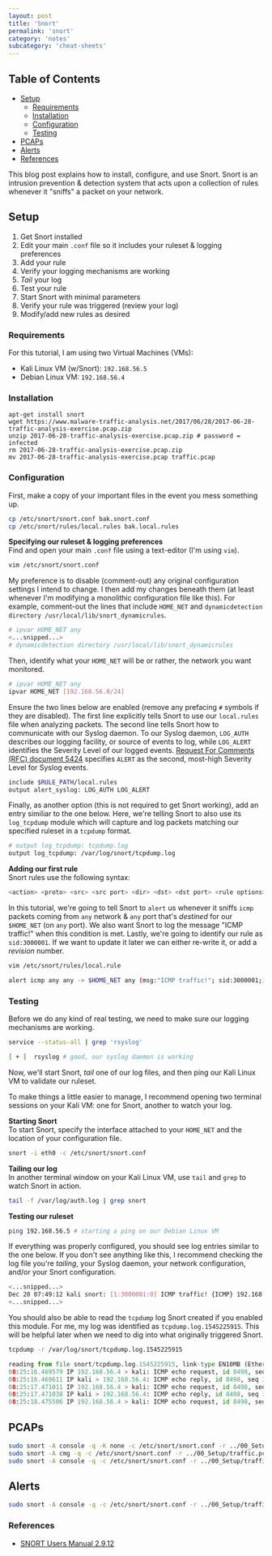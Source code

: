 ```yaml
---
layout: post
title: 'Snort'
permalink: 'snort'
category: 'notes'
subcategory: 'cheat-sheets'
---
```


## Table of Contents
* [Setup](#setup)
  * [Requirements](#requirements)
  * [Installation](#installation)
  * [Configuration](#configuration)
  * [Testing](#testing)
* [PCAPs](#pcaps)
* [Alerts](#alerts)
* [References](#references)

This blog post explains how to install, configure, and use Snort. Snort is an intrusion prevention & detection system that acts upon a collection of rules whenever it "sniffs" a packet on your network. 

## Setup
1. Get Snort installed
2. Edit your main `.conf` file so it includes your ruleset & logging preferences
3. Add your rule
4. Verify your logging mechanisms are working
5. *Tail* your log
6. Test your rule
7. Start Snort with minimal parameters
8. Verify your rule was triggered (review your log)
9. Modify/add new rules as desired

### Requirements
For this tutorial, I am using two Virtual Machines (VMs):
* Kali Linux VM (w/Snort): `192.168.56.5`
* Debian Linux VM: `192.168.56.4`

### Installation
```
apt-get install snort
wget https://www.malware-traffic-analysis.net/2017/06/28/2017-06-28-traffic-analysis-exercise.pcap.zip
unzip 2017-06-28-traffic-analysis-exercise.pcap.zip # password = infected
rm 2017-06-28-traffic-analysis-exercise.pcap.zip
mv 2017-06-28-traffic-analysis-exercise.pcap traffic.pcap
```

### Configuration
First, make a copy of your important files in the event you mess something up.
```bash
cp /etc/snort/snort.conf bak.snort.conf
cp /etc/snort/rules/local.rules bak.local.rules
```
**Specifying our ruleset & logging preferences**<br>
Find and open your main `.conf` file using a text-editor (I'm using `vim`). 
```bash
vim /etc/snort/snort.conf
```
My preference is to disable (comment-out) any original configuration settings I intend to change. I then add my changes beneath them (at least whenever I'm modifying a monolithic configuration file like this). For example, comment-out the lines that include `HOME_NET` and `dynamicdetection directory /usr/local/lib/snort_dynamicrules`.
```bash
# ipvar HOME_NET any
<...snipped...>
# dynamicdetection directory /usr/local/lib/snort_dynamicrules
```
Then, identify what your `HOME_NET` will be or rather, the network you want monitored. 
```bash
# ipvar HOME_NET any
ipvar HOME_NET [192.168.56.0/24]
```
Ensure the two lines below are enabled (remove any prefacing `#` symbols if they are disabled). The first line explicitly tells Snort to use our `local.rules` file when analyzing packets. The second line tells Snort how to communicate with our Syslog daemon. To our Syslog daemon, `LOG_AUTH` describes our logging facility, or source of events to log, while `LOG_ALERT` identifies the Severity Level of our logged events. [Request For Comments (RFC) document 5424](https://tools.ietf.org/html/rfc5424#section-6) specifies `ALERT` as the second, most-high Severity Level for Syslog events.  
```bash
include $RULE_PATH/local.rules
output alert_syslog: LOG_AUTH LOG_ALERT
```
Finally, as another option (this is not required to get Snort working), add an entry similiar to the one below. Here, we're telling Snort to also use its `log_tcpdump` module which will capture and log packets matching our specified ruleset in a `tcpdump` format.
```bash
# output log_tcpdump: tcpdump.log
output log_tcpdump: /var/log/snort/tcpdump.log
```

**Adding our first rule**<br>
Snort rules use the following syntax:
```bash
<action> <proto> <src> <src port> <dir> <dst> <dst port> <rule options>
```
In this tutorial, we're going to tell Snort to `alert` us whenever it sniffs `icmp` packets coming from `any` network & `any` port that's *destined* for our `$HOME_NET` (on `any` port). We also want Snort to log the message "ICMP traffic!" when this condition is met. Lastly, we're going to identify our rule as `sid:3000001`. If we want to update it later we can either re-write it, or add a *revision* number. 
```bash
vim /etc/snort/rules/local.rule
```
```bash
alert icmp any any -> $HOME_NET any (msg:"ICMP traffic!"; sid:3000001;)
```

### Testing
Before we do any kind of real testing, we need to make sure our logging mechanisms are working.
```bash
service --status-all | grep 'rsyslog'
```
```bash
[ + ]  rsyslog # good, our syslog daemon is working
```
Now, we'll start Snort, *tail* one of our log files, and then ping our Kali Linux VM to validate our ruleset. 

To make things a little easier to manage, I recommend opening two terminal sessions on your Kali VM: one for Snort, another to watch your log.  

**Starting Snort**<br>
To start Snort, specify the interface attached to your `HOME_NET` and the location of your configuration file. 
```bash
snort -i eth0 -c /etc/snort/snort.conf
```

**Tailing our log**<br>
In another terminal window on your Kali Linux VM, use `tail` and `grep` to watch Snort in action. 
```bash
tail -f /var/log/auth.log | grep snort
```

**Testing our ruleset**<br>
```bash
ping 192.168.56.5 # starting a ping on our Debian Linux VM
```

If everything was properly configured, you should see log entries similar to the one below. If you don't see anything like this, I recommend checking the log file you're *tailing*, your Syslog daemon, your network configuration, and/or your Snort configuration. 
```bash
<...snipped...>
Dec 20 07:49:12 kali snort: [1:3000001:0] ICMP traffic! {ICMP} 192.168.56.4 -> 192.168.56.5
<...snipped...>
```

You should also be able to read the `tcpdump` log Snort created if you enabled this module. For me, my log was identified as `tcpdump.log.1545225915`. This will be helpful later when we need to dig into what originally triggered Snort.  
```bash
tcpdump -r /var/log/snort/tcpdump.log.1545225915
```
```python
reading from file snort/tcpdump.log.1545225915, link-type EN10MB (Ethernet)
08:25:16.469579 IP 192.168.56.4 > kali: ICMP echo request, id 8498, seq 32, length 64
08:25:16.469611 IP kali > 192.168.56.4: ICMP echo reply, id 8498, seq 32, length 64
08:25:17.471011 IP 192.168.56.4 > kali: ICMP echo request, id 8498, seq 33, length 64
08:25:17.471038 IP kali > 192.168.56.4: ICMP echo reply, id 8498, seq 33, length 64
08:25:18.475506 IP 192.168.56.4 > kali: ICMP echo request, id 8498, seq 34, length 64
```

## PCAPs
```bash
sudo snort -A console -q -K none -c /etc/snort/snort.conf -r ../00_Setup/traffic.pcap
sudo snort -A cmg -q -c /etc/snort/snort.conf -r ../00_Setup/traffic.pcap
sudo snort -A console -q -c /etc/snort/snort.conf -r ../00_Setup/traffic.pcap
```

## Alerts
```bash
sudo snort -A console -q -c /etc/snort/snort.conf -r ../00_Setup/traffic.pcap > alerts.log
```

### References
* [SNORT Users Manual 2.9.12](https://www.snort.org/documents/snort-users-manual)
